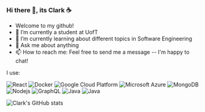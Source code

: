 ### Hi there 👋, its Clark ☕

<!--

Here are some ideas to get you started:

- 🔭 I’m currently working on ...
- 🌱 I’m currently learning ...
- 👯 I’m looking to collaborate on ...
- 🤔 I’m looking for help with ...
- 💬 Ask me about ...
- 📫 How to reach me: ...
- 😄 Pronouns: ...
- ⚡ Fun fact: ...
-->



- Welcome to my github!
- 🔭 I’m currently a student at UofT
- 🌱 I’m currently learning about different topics in Software Engineering
- 💬 Ask me about anything
- 📫 How to reach me: Feel free to send me a message -- I'm happy to chat!
 
I use:

<p>
    <img alt="React" src="https://img.shields.io/badge/-React-45b8d8?style=flat-square&logo=react&logoColor=white" />
    <img alt="Docker" src="https://img.shields.io/badge/-Docker-46a2f1?style=flat-square&logo=docker&logoColor=white" />
    <img alt="Google Cloud Platform" src="https://img.shields.io/badge/-Google_Cloud-1a73e8?style=flat-square&logo=google-cloud&logoColor=white" />
    <img alt="Microsoft Azure" src="https://img.shields.io/badge/-Microsoft_Azure-0078d4?style=flat-square&logo=microsoft-azure&logoColor=white" />
    <img alt="MongoDB" src="https://img.shields.io/badge/-MongoDB-13aa52?style=flat-square&logo=mongodb&logoColor=white" />
    <img alt="Nodejs" src="https://img.shields.io/badge/-Nodejs-43853d?style=flat-square&logo=Node.js&logoColor=white" />
    <img alt="GraphQL" src="https://img.shields.io/badge/-GraphQL-E10098?style=flat-square&logo=graphql&logoColor=white" />
    <img alt="Java" src="https://img.shields.io/badge/-java-%23ED8B00.svg?style=flat-square&logo=openjdk&logoColor=white" />
    <img alt="Java" src="https://img.shields.io/badge/-javascript-%23323330.svg?style=flat-square&logo=javascript&logoColor=%23F7DF1E" />

</p>

![Clark's GitHub stats](https://github-readme-stats.vercel.app/api?username=clarkwiththew&show_icons=true&theme=radical)

